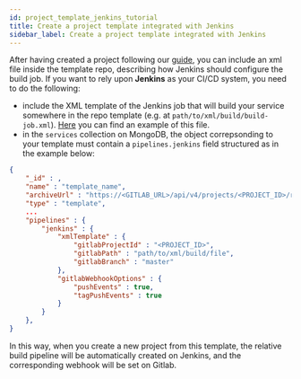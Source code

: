 ```yaml
---
id: project_template_jenkins_tutorial
title: Create a project template integrated with Jenkins
sidebar_label: Create a project template integrated with Jenkins
---
```


After having created a project following our [guide](/docs/marketplace/templates/template_create), you can include an xml file inside the template repo, describing how Jenkins should configure the build job.
If you want to rely upon **Jenkins** as your CI/CD system, you need to do the following:

* include the XML template of the Jenkins job that will build your service somewhere in the repo template (e.g. at `path/to/xml/build/build-job.xml`). [Here](/docs_files_to_download/build-job.xml) you can find an example of this file.
* in the `services` collection on MongoDB, the object correpsonding to your template must contain a `pipelines.jenkins` field structured as in the example below:

```json
{
    "_id" : ,
    "name" : "template_name",
    "archiveUrl" : "https://<GITLAB_URL>/api/v4/projects/<PROJECT_ID>/repository/archive.tar.gz",
    "type" : "template",
    ...
    "pipelines" : {
        "jenkins" : {
            "xmlTemplate" : {
                "gitlabProjectId" : "<PROJECT_ID>",
                "gitlabPath" : "path/to/xml/build/file",
                "gitlabBranch" : "master"
            },
            "gitlabWebhookOptions" : {
                "pushEvents" : true,
                "tagPushEvents" : true
            }
        }
    },
}
```
In this way, when you create a new project from this template, the relative build pipeline will be automatically created on Jenkins, and the corresponding webhook will be set on Gitlab.

